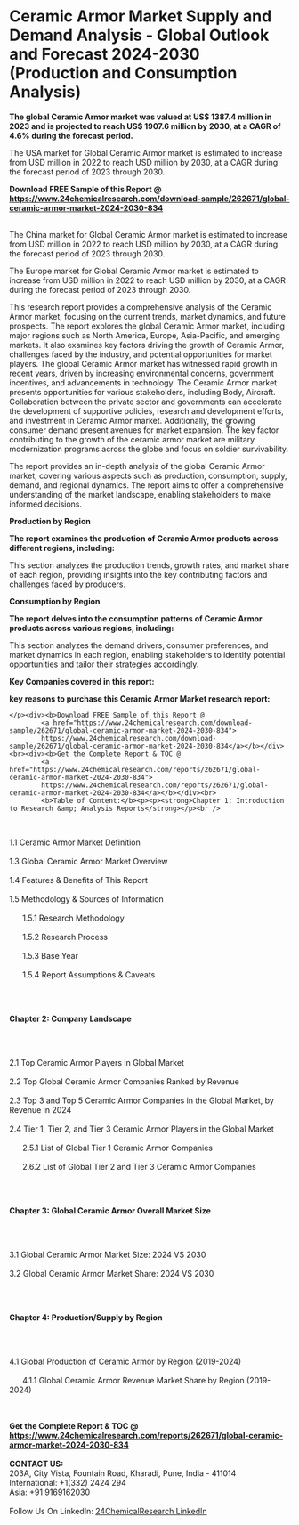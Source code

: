 <h1>Ceramic Armor Market Supply and Demand Analysis - Global Outlook and Forecast 2024-2030 (Production and Consumption Analysis)</h1><p><strong>The global Ceramic Armor market was valued at US$ 1387.4 million in 2023 and is projected to reach US$ 1907.6 million by 2030, at a CAGR of 4.6% during the forecast period. </strong></p><p>
</p><p>The USA market for Global Ceramic Armor market is estimated to increase from USD million in 2022 to reach USD million by 2030, at a CAGR during the forecast period of 2023 through 2030.</p><div><b>Download FREE Sample of this Report @ 
            <a href="https://www.24chemicalresearch.com/download-sample/262671/global-ceramic-armor-market-2024-2030-834">
            https://www.24chemicalresearch.com/download-sample/262671/global-ceramic-armor-market-2024-2030-834</a></b></div><br><p>
</p><p>The China market for Global Ceramic Armor market is estimated to increase from USD million in 2022 to reach USD million by 2030, at a CAGR during the forecast period of 2023 through 2030.</p><p>
</p><p>The Europe market for Global Ceramic Armor market is estimated to increase from USD million in 2022 to reach USD million by 2030, at a CAGR during the forecast period of 2023 through 2030.</p><p>
</p><p>This research report provides a comprehensive analysis of the Ceramic Armor market, focusing on the current trends, market dynamics, and future prospects. The report explores the global Ceramic Armor market, including major regions such as North America, Europe, Asia-Pacific, and emerging markets. It also examines key factors driving the growth of Ceramic Armor, challenges faced by the industry, and potential opportunities for market players. The global Ceramic Armor market has witnessed rapid growth in recent years, driven by increasing environmental concerns, government incentives, and advancements in technology. The Ceramic Armor market presents opportunities for various stakeholders, including Body, Aircraft. Collaboration between the private sector and governments can accelerate the development of supportive policies, research and development efforts, and investment in Ceramic Armor market. Additionally, the growing consumer demand present avenues for market expansion. The key factor contributing to the growth of the ceramic armor market are military modernization programs across the globe and focus on soldier survivability.</p><p>
</p><p>The report provides an in-depth analysis of the global Ceramic Armor market, covering various aspects such as production, consumption, supply, demand, and regional dynamics. The report aims to offer a comprehensive understanding of the market landscape, enabling stakeholders to make informed decisions.</p><p>
</p><p><strong>Production by Region</strong></p><p>
</p><p><strong>The report examines the production of Ceramic Armor products across different regions, including:</strong></p><p>
</p><p>
</p><p>This section analyzes the production trends, growth rates, and market share of each region, providing insights into the key contributing factors and challenges faced by producers.</p><p>
</p><p><strong>Consumption by Region</strong></p><p>
</p><p><strong>The report delves into the consumption patterns of Ceramic Armor products across various regions, including:</strong></p><p>
</p><p>
</p><p>This section analyzes the demand drivers, consumer preferences, and market dynamics in each region, enabling stakeholders to identify potential opportunities and tailor their strategies accordingly.</p><p>
<strong>Key Companies covered in this report:</strong></p><p>
</p><p>
</p><p><strong>key reasons to purchase this Ceramic Armor Market research report:</strong></p><p>

	</p><div><b>Download FREE Sample of this Report @ 
            <a href="https://www.24chemicalresearch.com/download-sample/262671/global-ceramic-armor-market-2024-2030-834">
            https://www.24chemicalresearch.com/download-sample/262671/global-ceramic-armor-market-2024-2030-834</a></b></div><br><div><b>Get the Complete Report & TOC @ 
            <a href="https://www.24chemicalresearch.com/reports/262671/global-ceramic-armor-market-2024-2030-834">
            https://www.24chemicalresearch.com/reports/262671/global-ceramic-armor-market-2024-2030-834</a></b></div><br>
            <b>Table of Content:</b><p><p><strong>Chapter 1: Introduction to Research &amp; Analysis Reports</strong></p><br />
<br />
<p>1.1 Ceramic Armor Market Definition<br /><br />
1.3 Global Ceramic Armor Market Overview<br /><br />
1.4 Features &amp; Benefits of This Report<br /><br />
1.5 Methodology &amp; Sources of Information<br /><br />
&nbsp;&nbsp;&nbsp;&nbsp;&nbsp; 1.5.1 Research Methodology<br /><br />
&nbsp;&nbsp;&nbsp;&nbsp;&nbsp; 1.5.2 Research Process<br /><br />
&nbsp;&nbsp;&nbsp;&nbsp;&nbsp; 1.5.3 Base Year<br /><br />
&nbsp;&nbsp;&nbsp;&nbsp;&nbsp; 1.5.4 Report Assumptions &amp; Caveats</p><br />
<br />
<p><strong>Chapter 2: Company Landscape</strong></p><br />
<br />
<p>2.1 Top Ceramic Armor Players in Global Market<br /><br />
2.2 Top Global Ceramic Armor Companies Ranked by Revenue<br /><br />
2.3 Top 3 and Top 5 Ceramic Armor Companies in the Global Market, by Revenue in 2024<br /><br />
2.4 Tier 1, Tier 2, and Tier 3 Ceramic Armor Players in the Global Market<br /><br />
&nbsp;&nbsp;&nbsp;&nbsp;&nbsp; 2.5.1 List of Global Tier 1 Ceramic Armor Companies<br /><br />
&nbsp;&nbsp;&nbsp;&nbsp;&nbsp; 2.6.2 List of Global Tier 2 and Tier 3 Ceramic Armor Companies</p><br />
<br />
<p><strong>Chapter 3: Global Ceramic Armor Overall Market Size</strong></p><br />
<br />
<p>3.1 Global Ceramic Armor Market Size: 2024 VS 2030<br /><br />
3.2 Global Ceramic Armor Market Share: 2024 VS 2030</p><br />
<br />
<p><strong>Chapter 4: Production/Supply by Region</strong></p><br />
<br />
<p>4.1 Global Production of Ceramic Armor by Region (2019-2024)<br /><br />
&nbsp;&nbsp;&nbsp;&nbsp;&nbsp; 4.1.1 Global Ceramic Armor Revenue Market Share by Region (2019-2024)<br /><br />
&nbsp</p><div><b>Get the Complete Report & TOC @ 
            <a href="https://www.24chemicalresearch.com/reports/262671/global-ceramic-armor-market-2024-2030-834">
            https://www.24chemicalresearch.com/reports/262671/global-ceramic-armor-market-2024-2030-834</a></b></div><br><b>CONTACT US:</b><br>
            203A, City Vista, Fountain Road, Kharadi, Pune, India - 411014<br>
            International: +1(332) 2424 294<br>
            Asia: +91 9169162030 <br><br>
            Follow Us On LinkedIn: <a href="https://www.linkedin.com/company/24chemicalresearch/">24ChemicalResearch LinkedIn</a>